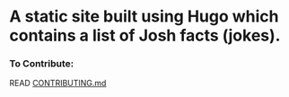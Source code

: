 # A static site built using Hugo which contains a list of Josh facts (jokes).


### To Contribute:
  READ [CONTRIBUTING.md](CONTRIBUTING.md)
